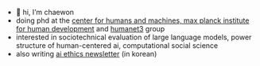 - 👋 hi, I’m chaewon
- doing phd at the [center for humans and machines, max planck institute for human development](https://www.mpib-berlin.mpg.de/staff/chaewon-yun) and [humanet3](https://humanet3.mpg.de/group/) group
- interested in sociotechnical evaluation of large language models, power structure of human-centered ai, computational social science
- also writing [ai ethics newsletter](https://ai-ethics.kr) (in korean) 
<!---
chaee/chaee is a ✨ special ✨ repository because its `README.md` (this file) appears on your GitHub profile.
You can click the Preview link to take a look at your changes.
--->
